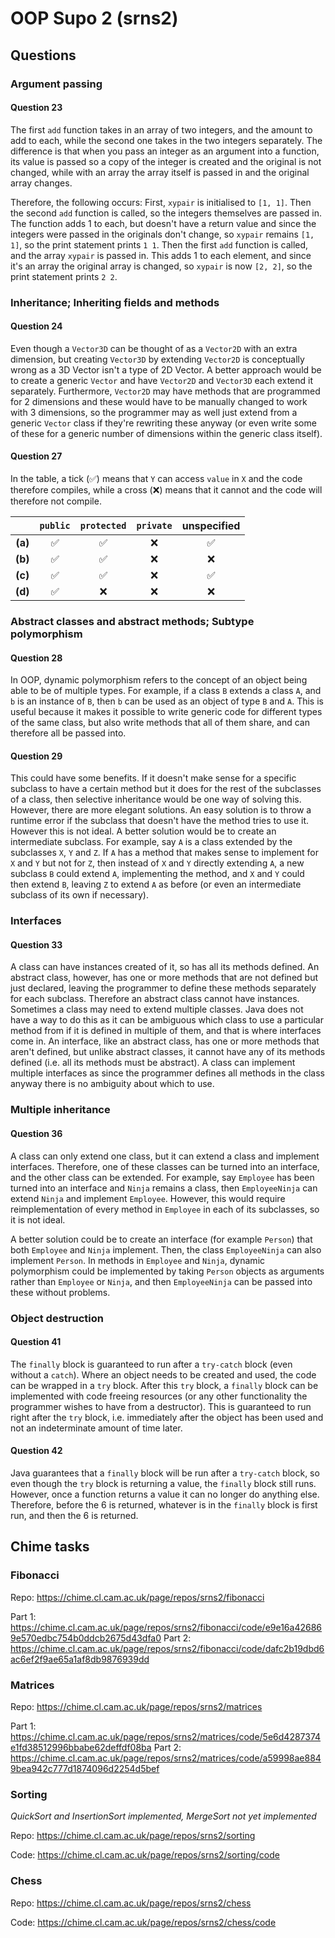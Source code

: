 # OOP Supo 2 (srns2)

## Questions

### Argument passing

#### Question 23

The first `add` function takes in an array of two integers, and the amount to add to each, while the second one takes in the two integers separately. The difference is that when you pass an integer as an argument into a function, its value is passed so a copy of the integer is created and the original is not changed, while with an array the array itself is passed in and the original array changes.

Therefore, the following occurs: First, `xypair` is initialised to `[1, 1]`. Then the second `add` function is called, so the integers themselves are passed in. The function adds 1 to each, but doesn't have a return value and since the integers were passed in the originals don't change, so `xypair` remains `[1, 1]`, so the print statement prints `1 1`. Then the first `add` function is called, and the array `xypair` is passed in. This adds 1 to each element, and since it's an array the original array is changed, so `xypair` is now `[2, 2]`, so the print statement prints `2 2`.

### Inheritance; Inheriting fields and methods

#### Question 24
Even though a `Vector3D` can be thought of as a `Vector2D` with an extra dimension, but creating `Vector3D` by extending `Vector2D` is conceptually wrong as a 3D Vector isn't a type of 2D Vector. A better approach would be to create a generic `Vector` and have `Vector2D` and `Vector3D` each extend it separately. Furthermore, `Vector2D` may have methods that are programmed for 2 dimensions and these would have to be manually changed to work with 3 dimensions, so the programmer may as well just extend from a generic `Vector` class if they're rewriting these anyway (or even write some of these for a generic number of dimensions within the generic class itself).

#### Question 27

In the table, a tick (✅) means that `Y` can access `value` in `X` and the code therefore compiles, while a cross (❌) means that it cannot and the code will therefore not compile.

|         | `public` | `protected` | `private` | unspecified |
| :-----: | :------: | :---------: | :-------: | :---------: |
| **(a)** |    ✅    |      ✅     |     ❌    |      ✅     |
| **(b)** |    ✅    |      ✅     |     ❌    |      ❌     |
| **(c)** |    ✅    |      ✅     |     ❌    |      ✅     |
| **(d)** |    ✅    |      ❌     |     ❌    |      ❌     |

### Abstract classes and abstract methods; Subtype polymorphism

#### Question 28
In OOP, dynamic polymorphism refers to the concept of an object being able to be of multiple types. For example, if a class `B` extends a class `A`, and `b` is an instance of `B`, then `b` can be used as an object of type `B` and `A`. This is useful because it makes it possible to write generic code for different types of the same class, but also write methods that all of them share, and can therefore all be passed into.

#### Question 29
This could have some benefits. If it doesn't make sense for a specific subclass to have a certain method but it does for the rest of the subclasses of a class, then selective inheritance would be one way of solving this. However, there are more elegant solutions. An easy solution is to throw a runtime error if the subclass that doesn't have the method tries to use it. However this is not ideal. A better solution would be to create an intermediate subclass. For example, say `A` is a class extended by the subclasses `X`, `Y` and `Z`. If `A` has a method that makes sense to implement for `X` and `Y` but not for `Z`, then instead of `X` and `Y` directly extending `A`, a new subclass `B` could extend `A`, implementing the method, and `X` and `Y` could then extend `B`, leaving `Z` to extend `A` as before (or even an intermediate subclass of its own if necessary).

### Interfaces

#### Question 33

A class can have instances created of it, so has all its methods defined. An abstract class, however, has one or more methods that are not defined but just declared, leaving the programmer to define these methods separately for each subclass. Therefore an abstract class cannot have instances. Sometimes a class may need to extend multiple classes. Java does not have a way to do this as it can be ambiguous which class to use a particular method from if it is defined in multiple of them, and that is where interfaces come in. An interface, like an abstract class, has one or more methods that aren't defined, but unlike abstract classes, it cannot have any of its methods defined (i.e. all its methods must be abstract). A class can implement multiple interfaces as since the programmer defines all methods in the class anyway there is no ambiguity about which to use.

### Multiple inheritance

#### Question 36

A class can only extend one class, but it can extend a class and implement interfaces. Therefore, one of these classes can be turned into an interface, and the other class can be extended. For example, say `Employee` has been turned into an interface and `Ninja` remains a class, then `EmployeeNinja` can extend `Ninja` and implement `Employee`. However, this would require reimplementation of every method in `Employee` in each of its subclasses, so it is not ideal.

A better solution could be to create an interface (for example `Person`) that both `Employee` and `Ninja` implement. Then, the class `EmployeeNinja` can also implement `Person`. In methods in `Employee` and `Ninja`, dynamic polymorphism could be implemented by taking `Person` objects as arguments rather than `Employee` or `Ninja`, and then `EmployeeNinja` can be passed into these without problems.

### Object destruction

#### Question 41

The `finally` block is guaranteed to run after a `try-catch` block (even without a `catch`). Where an object needs to be created and used, the code can be wrapped in a `try` block. After this `try` block, a `finally` block can be implemented with code freeing resources (or any other functionality the programmer wishes to have from a destructor). This is guaranteed to run right after the `try` block, i.e. immediately after the object has been used and not an indeterminate amount of time later.

#### Question 42

Java guarantees that a `finally` block will be run after a `try-catch` block, so even though the `try` block is returning a value, the `finally` block still runs. However, once a function returns a value it can no longer do anything else. Therefore, before the 6 is returned, whatever is in the `finally` block is first run, and then the 6 is returned.

## Chime tasks

### Fibonacci
Repo: https://chime.cl.cam.ac.uk/page/repos/srns2/fibonacci

Part 1: https://chime.cl.cam.ac.uk/page/repos/srns2/fibonacci/code/e9e16a426869e570edbc754b0ddcb2675d43dfa0
Part 2: https://chime.cl.cam.ac.uk/page/repos/srns2/fibonacci/code/dafc2b19dbd6ac6ef2f9ae65a1af8db9876939dd

### Matrices
Repo: https://chime.cl.cam.ac.uk/page/repos/srns2/matrices

Part 1: https://chime.cl.cam.ac.uk/page/repos/srns2/matrices/code/5e6d4287374e1fd38512996bbabe62deffdf08ba
Part 2: https://chime.cl.cam.ac.uk/page/repos/srns2/matrices/code/a59998ae8849bea942c777d1874096d2254d5bef

### Sorting
*QuickSort and InsertionSort implemented, MergeSort not yet implemented*

Repo: https://chime.cl.cam.ac.uk/page/repos/srns2/sorting

Code: https://chime.cl.cam.ac.uk/page/repos/srns2/sorting/code

### Chess

Repo: https://chime.cl.cam.ac.uk/page/repos/srns2/chess

Code: https://chime.cl.cam.ac.uk/page/repos/srns2/chess/code
